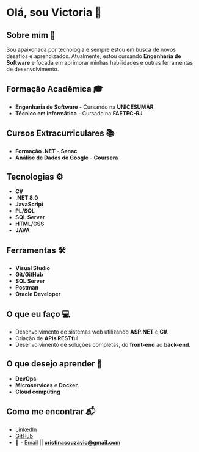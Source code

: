 # Olá, sou Victoria 👋

## Sobre mim 🌟
Sou apaixonada por tecnologia e sempre estou em busca de novos desafios e aprendizados. Atualmente, estou cursando **Engenharia de Software** e focada em aprimorar minhas habilidades e outras ferramentas de desenvolvimento.

## Formação Acadêmica 🎓
- **Engenharia de Software** - Cursando na **UNICESUMAR**
- **Técnico em Informática** - Cursado na **FAETEC-RJ**

## Cursos Extracurriculares 📚
- **Formação .NET** - **Senac**
- **Análise de Dados do Google** - **Coursera**

## Tecnologias ⚙️
- **C#**
- **.NET 8.0**
- **JavaScript**
- **PL/SQL**
- **SQL Server**
- **HTML/CSS**
- **JAVA**


## Ferramentas 🛠️
- **Visual Studio**
- **Git/GitHub**
- **SQL Server**
- **Postman**
- **Oracle Developer**

## O que eu faço 💻
- Desenvolvimento de sistemas web utilizando **ASP.NET** e **C#**.
- Criação de **APIs RESTful**.
- Desenvolvimento de soluções completas, do **front-end** ao **back-end**.

## O que desejo aprender 🚀
- **DevOps** 
- **Microservices** e **Docker**.
- **Cloud computing**

## Como me encontrar 📬
- [LinkedIn](https://www.linkedin.com/in/victoria-silva01234/)
- [GitHub](https://github.com/victoriacsouza)
- 📧 - [Email](mailto:cristinasouzavic@gmail.com) || **cristinasouzavic@gmail.com**
